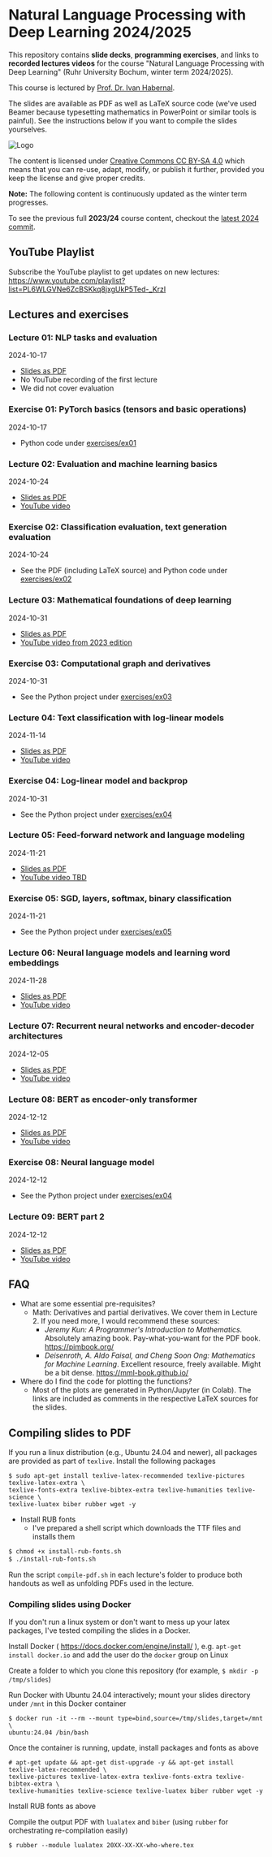 # Natural Language Processing with Deep Learning 2024/2025

This repository contains **slide decks**, **programming exercises**, and links to **recorded lectures videos** for the course "Natural Language Processing with Deep Learning" (Ruhr University Bochum, winter term 2024/2025).

This course is lectured by [Prof. Dr. Ivan Habernal](https://www.trusthlt.org).

The slides are available as PDF as well as LaTeX source code (we've used Beamer because typesetting mathematics in PowerPoint or similar tools is painful). See the instructions below if you want to compile the slides yourselves.

![Logo](https://upload.wikimedia.org/wikipedia/commons/thumb/e/e5/CC_BY-SA_icon.svg/88px-CC_BY-SA_icon.svg.png)

The content is licensed under [Creative Commons CC BY-SA 4.0](https://creativecommons.org/licenses/by-sa/4.0/) which means that you can re-use, adapt, modify, or publish it further, provided you keep the license and give proper credits.

**Note:** The following content is continuously updated as the winter term progresses.

To see the previous full **2023/24** course content, checkout the [latest 2024 commit](https://github.com/trusthlt/nlp-with-deep-learning-lectures/tree/ae2364ac136e9852a6992f17a90771f0a5474bfb).

## YouTube Playlist

Subscribe the YouTube playlist to get updates on new lectures: https://www.youtube.com/playlist?list=PL6WLGVNe6ZcBSKkq8jxgUkP5Ted-_KrzI

## Lectures and exercises

### Lecture 01: NLP tasks and evaluation

2024-10-17

* [Slides as PDF](/lectures/lecture01/pdf/nlpwdl2024-lecture01-handout.pdf)
* No YouTube recording of the first lecture
* We did not cover evaluation

### Exercise 01: PyTorch basics (tensors and basic operations)

2024-10-17

* Python code under [exercises/ex01](exercises/ex01)

### Lecture 02: Evaluation and machine learning basics

2024-10-24

* [Slides as PDF](/lectures/lecture02/pdf/nlpwdl2024-lecture02-handout.pdf)
* [YouTube video](https://www.youtube.com/watch?v=A_oS_7LnfD0)


### Exercise 02: Classification evaluation, text generation evaluation

2024-10-24

* See the PDF (including LaTeX source) and Python code under [exercises/ex02](exercises/ex02)


### Lecture 03: Mathematical foundations of deep learning

2024-10-31

* [Slides as PDF](/lectures/lecture03/pdf/nlpwdl2024-lecture03-handout.pdf)
* [YouTube video from 2023 edition](https://www.youtube.com/watch?v=viej0VnvwMY)

### Exercise 03: Computational graph and derivatives

2024-10-31

* See the Python project under [exercises/ex03](exercises/ex03)

### Lecture 04: Text classification with log-linear models

2024-11-14

* [Slides as PDF](/lectures/lecture04/pdf/nlpwdl2024-lecture04-handout.pdf)
* [YouTube video](https://www.youtube.com/watch?v=UASyReidhqM)

### Exercise 04: Log-linear model and backprop

2024-10-31

* See the Python project under [exercises/ex04](exercises/ex04)

### Lecture 05: Feed-forward network and language modeling

2024-11-21

* [Slides as PDF](/lectures/lecture04/pdf/nlpwdl2024-lecture05-handout.pdf)
* [YouTube video TBD](https://www.youtube.com/watch?v=0cHYQgOTYFw)

### Exercise 05: SGD, layers, softmax, binary classification

2024-11-21

* See the Python project under [exercises/ex05](exercises/ex04)

### Lecture 06: Neural language models and learning word embeddings

2024-11-28

* [Slides as PDF](/lectures/lecture04/pdf/nlpwdl2024-lecture06-handout.pdf)
* [YouTube video](https://www.youtube.com/watch?v=wUey35aN6mI)


### Lecture 07: Recurrent neural networks and encoder-decoder architectures

2024-12-05

* [Slides as PDF](/lectures/lecture04/pdf/nlpwdl2024-lecture07-handout.pdf)
* [YouTube video](https://www.youtube.com/watch?v=AqR8tMGXHGQ)

### Lecture 08: BERT as encoder-only transformer

2024-12-12

* [Slides as PDF](/lectures/lecture04/pdf/nlpwdl2024-lecture08-handout.pdf)
* [YouTube video](https://www.youtube.com/watch?v=Iv4frRvYFd8)

### Exercise 08: Neural language model

2024-12-12

* See the Python project under [exercises/ex04](exercises/ex08)

### Lecture 09: BERT part 2

2024-12-12

* [Slides as PDF](/lectures/lecture04/pdf/nlpwdl2024-lecture09-handout.pdf)
* [YouTube video](https://www.youtube.com/watch?v=bXoMfRRoFaQ)


## FAQ

* What are some essential pre-requisites?
  * Math: Derivatives and partial derivatives. We cover them in Lecture 2. If you need more, I would recommend these sources:
    * *Jeremy Kun: A Programmer's Introduction to Mathematics.* Absolutely amazing book. Pay-what-you-want for the PDF book. https://pimbook.org/
    * *Deisenroth, A. Aldo Faisal, and Cheng Soon Ong: Mathematics for Machine Learning*. Excellent resource, freely available. Might be a bit dense. https://mml-book.github.io/
* Where do I find the code for plotting the functions?
  * Most of the plots are generated in Python/Jupyter (in Colab). The links are included as comments in the respective LaTeX sources for the slides.

## Compiling slides to PDF

If you run a linux distribution (e.g., Ubuntu 24.04 and newer), all packages are provided as part of `texlive`. Install the following packages

```plain
$ sudo apt-get install texlive-latex-recommended texlive-pictures texlive-latex-extra \
texlive-fonts-extra texlive-bibtex-extra texlive-humanities texlive-science \
texlive-luatex biber rubber wget -y
```

* Install RUB fonts
  * I've prepared a shell script which downloads the TTF files and installs them

```bash
$ chmod +x install-rub-fonts.sh
$ ./install-rub-fonts.sh
```

Run the script `compile-pdf.sh` in each lecture's folder to produce both handouts as well as unfolding PDFs used in the lecture.

### Compiling slides using Docker

If you don't run a linux system or don't want to mess up your latex packages, I've tested compiling the slides in a Docker.

Install Docker ( https://docs.docker.com/engine/install/ ), e.g. `apt-get install docker.io` and add the user do the `docker` group on Linux

Create a folder to which you clone this repository (for example, `$ mkdir -p /tmp/slides`)

Run Docker with Ubuntu 24.04 interactively; mount your slides directory under `/mnt` in this Docker container

```plain
$ docker run -it --rm --mount type=bind,source=/tmp/slides,target=/mnt \
ubuntu:24.04 /bin/bash
```

Once the container is running, update, install packages and fonts as above

```plain
# apt-get update && apt-get dist-upgrade -y && apt-get install texlive-latex-recommended \
texlive-pictures texlive-latex-extra texlive-fonts-extra texlive-bibtex-extra \
texlive-humanities texlive-science texlive-luatex biber rubber wget -y
```

Install RUB fonts as above

Compile the output PDF with `lualatex` and `biber` (using `rubber` for orchestrating re-compilation easily)

```plain
$ rubber --module lualatex 20XX-XX-XX-who-where.tex
```
